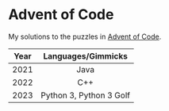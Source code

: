 # Advent of Code

My solutions to the puzzles in [Advent of Code](https://adventofcode.com/).

| Year |   Languages/Gimmicks    |
|:----:|:-----------------------:|
| 2021 |          Java           |
| 2022 |           C++           |
| 2023 | Python 3, Python 3 Golf |
